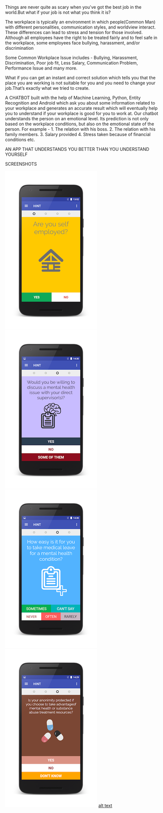 Things are never quite as scary when you've got the best job in the world.But what if your job is not what you think it is?

The workplace is typically an environment in which people(Common Man) with different personalities, communication styles, and worldview interact. These differences can lead to stress and tension for those involved. Although all employees have the right to be treated fairly and to feel safe in the workplace, some employees face bullying, harassment, and/or discrimination

Some Common Workplace Issue includes - 
Bullying, Harassment, Discrimination, Poor job fit, Less Salary, Communication Problem, Performance Issue and many more.

What if you can get an instant and correct solution which tells you that the place you are working is not suitable for you and you need to change your job.That’s exactly what we tried to create.

A CHATBOT built with the help of Machine Learning, Python, Entity Recognition and Android which ask you about some information related to your workplace and generates an accurate result which will eventually help you to understand if your workplace is good for you to work at.
Our chatbot understands the person on an emotional level. Its prediction is not only based on the workplace conditions, but also on the emotional state of the person.
For example - 
	1. The relation with his boss.
	2. The relation with his family members.
	3. Salary provided
	4. Stress taken because of financial conditions etc.



AN APP THAT UNDERSTANDS YOU BETTER THAN YOU UNDERSTAND YOURSELF


SCREENSHOTS


![alt text](screenshots/DFG_2017-03-24-13-52-20.png "Question 1")          ![alt text](screenshots/DFG_2017-03-24-14-36-45.png "Question 2")  				 ![alt text](screenshots/DFG_2017-03-24-14-37-13.png "Question 3")						![alt text](screenshots/DFG_2017-03-24-14-37-19.png
 "Question 4")  		[alt text](screenshots/DFG_2017-03-24-14-37-49.png
 "Question 5")

